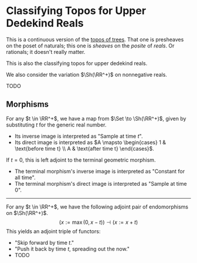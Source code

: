 # Classifying Topos for Upper Dedekind Reals

This is a continuous version of the [topos of trees](./trees.md).
That one is presheaves on the poset of naturals;
this one is *sheaves* on the *posite* of *reals*.
Or rationals; it doesn't really matter.

This is also the classifying topos for upper dedekind reals.

We also consider the variation $\Sh(\RR^+)$ on nonnegative reals.

TODO

## Morphisms

For any $t \in \RR^+$, we have a map from $\Set \to \Sh(\RR^+)$, given by substituting $t$ for the generic real number.
- Its inverse image is interpreted as "Sample at time $t$".
- Its direct image is interpreted as $A \mapsto \begin{cases} 1 & \text{before time t} \\ A & \text{after time t} \end{cases}$.

If $t = 0$, this is left adjoint to the terminal geometric morphism.
- The terminal morphism's inverse image is interpreted as "Constant for all time".
- The terminal morphism's direct image is interpreted as "Sample at time $0$".

---

For any $t \in \RR^+$, we have the following adjoint pair of endomorphisms on $\Sh(\RR^+)$.
$$ (x := \max(0, x-t)) \dashv (x := x+t) $$
This yields an adjoint triple of functors:
- "Skip forward by time $t$."
- "Push it back by time $t$, spreading out the now."
- TODO

